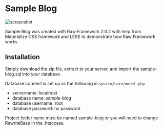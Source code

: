 # Sample Blog

![screenshot](https://d17m6ut2neq5l8.cloudfront.net/public/for_github/sample-blog-screenshot.png)

Sample Blog was created with Raw Framework 2.0.2 with help from Materialize CSS framework and LESS to demonstrate how Raw Framework works.

## Installation
Simply download the zip file, extract to your server, and import the sample-blog.sql into your database.

Database connect is set up as the following in `system/core/model.php`
* servername: localhost
* database name: sample-blog
* database username: root
* database password: no password

Project folder name must be named sample-blog or you will need to change RewriteBase in the .htaccess.
